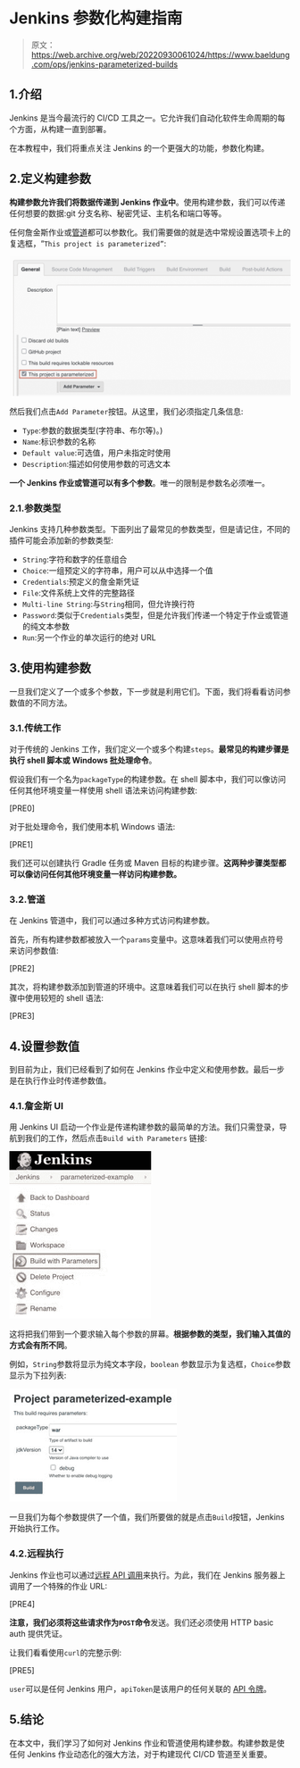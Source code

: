 # Jenkins 参数化构建指南

> 原文：<https://web.archive.org/web/20220930061024/https://www.baeldung.com/ops/jenkins-parameterized-builds>

## 1.介绍

Jenkins 是当今最流行的 CI/CD 工具之一。它允许我们自动化软件生命周期的每个方面，从构建一直到部署。

在本教程中，我们将重点关注 Jenkins 的一个更强大的功能，参数化构建。

## 2.定义构建参数

**构建参数允许我们将数据传递到 Jenkins 作业中**。使用构建参数，我们可以传递任何想要的数据:git 分支名称、秘密凭证、主机名和端口等等。

任何詹金斯作业或[管道](/web/20221107193203/https://www.baeldung.com/jenkins-pipelines)都可以参数化。我们需要做的就是选中常规设置选项卡上的复选框，“`This project is parameterized”`:

[![](img/cbb8476c0d5a178173ac23e50ceefca3.png)](/web/20221107193203/https://www.baeldung.com/wp-content/uploads/2020/10/jenkins-parameterized-builds-enable-checkbox.jpg)

然后我们点击`Add Parameter`按钮。从这里，我们必须指定几条信息:

*   `Type`:参数的数据类型(字符串、布尔等)。)
*   `Name`:标识参数的名称
*   `Default value`:可选值，用户未指定时使用
*   `Description`:描述如何使用参数的可选文本

**一个 Jenkins 作业或管道可以有多个参数**。唯一的限制是参数名必须唯一。

### 2.1.参数类型

Jenkins 支持几种参数类型。下面列出了最常见的参数类型，但是请记住，不同的插件可能会添加新的参数类型:

*   `String`:字符和数字的任意组合
*   `Choice`:一组预定义的字符串，用户可以从中选择一个值
*   `Credentials`:预定义的詹金斯凭证
*   `File`:文件系统上文件的完整路径
*   `Multi-line String`:与`String`相同，但允许换行符
*   `Password`:类似于`Credentials`类型，但是允许我们传递一个特定于作业或管道的纯文本参数
*   `Run`:另一个作业的单次运行的绝对 URL

## 3.使用构建参数

一旦我们定义了一个或多个参数，下一步就是利用它们。下面，我们将看看访问参数值的不同方法。

### 3.1.传统工作

对于传统的 Jenkins 工作，我们定义一个或多个构建`steps`。**最常见的构建步骤是执行 shell 脚本或 Windows 批处理命令**。

假设我们有一个名为`packageType`的构建参数。在 shell 脚本中，我们可以像访问任何其他环境变量一样使用 shell 语法来访问构建参数:

[PRE0]

对于批处理命令，我们使用本机 Windows 语法:

[PRE1]

我们还可以创建执行 Gradle 任务或 Maven 目标的构建步骤。**这两种步骤类型都可以像访问任何其他环境变量一样访问构建参数。**

### 3.2.管道

在 Jenkins 管道中，我们可以通过多种方式访问构建参数。

首先，所有构建参数都被放入一个`params`变量中。这意味着我们可以使用点符号来访问参数值:

[PRE2]

其次，将构建参数添加到管道的环境中。这意味着我们可以在执行 shell 脚本的步骤中使用较短的 shell 语法:

[PRE3]

## 4.设置参数值

到目前为止，我们已经看到了如何在 Jenkins 作业中定义和使用参数。最后一步是在执行作业时传递参数值。

### 4.1.詹金斯 UI

用 Jenkins UI 启动一个作业是传递构建参数的最简单的方法。我们只需登录，导航到我们的工作，然后点击`Build with Parameters` 链接:

[![](img/aec085a38b4e4190d4488f6e8a9f38ca.png)](/web/20221107193203/https://www.baeldung.com/wp-content/uploads/2020/10/jenkins-build-with-parameeters.jpg)

这将把我们带到一个要求输入每个参数的屏幕。**根据参数的类型，我们输入其值的方式会有所不同**。

例如，`String`参数将显示为纯文本字段，`boolean` 参数显示为复选框，`Choice`参数显示为下拉列表:

[![](img/373c46570f4695cf7b272cac766e3921.png)](/web/20221107193203/https://www.baeldung.com/wp-content/uploads/2020/10/jenkins-build-with-parameeters-example.jpg)

一旦我们为每个参数提供了一个值，我们所要做的就是点击`Build`按钮，Jenkins 开始执行工作。

### 4.2.远程执行

Jenkins 作业也可以通过[远程 API 调用](https://web.archive.org/web/20221107193203/https://www.jenkins.io/doc/book/using/remote-access-api/)来执行。为此，我们在 Jenkins 服务器上调用了一个特殊的作业 URL:

[PRE4]

**注意，我们必须将这些请求作为`POST`命令**发送。我们还必须使用 HTTP basic auth 提供凭证。

让我们看看使用`curl`的完整示例:

[PRE5]

`user`可以是任何 Jenkins 用户，`apiToken`是该用户的任何关联的 [API 令牌](https://web.archive.org/web/20221107193203/https://www.jenkins.io/blog/2018/07/02/new-api-token-system/)。

## 5.结论

在本文中，我们学习了如何对 Jenkins 作业和管道使用构建参数。构建参数是使任何 Jenkins 作业动态化的强大方法，对于构建现代 CI/CD 管道至关重要。